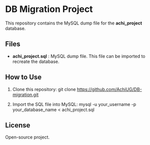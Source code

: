 # DB Migration Project

This repository contains the MySQL dump file for the **achi_project** database.

## Files

- **achi_project.sql** : MySQL dump file. This file can be imported to recreate the database.

## How to Use

1. Clone this repository:
   git clone https://github.com/AchiUG/DB-migration.git

2. Import the SQL file into MySQL:
   mysql -u your_username -p your_database_name < achi_project.sql

## License

Open-source project.

